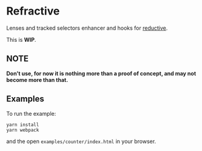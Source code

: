 # Refractive

Lenses and tracked selectors enhancer and hooks for [reductive](https://github.com/reasonml-community/reductive).

This is **WIP**.

## NOTE

**Don't use, for now it is nothing more than a proof of concept, and may not become more than that.**

## Examples

To run the example:

    yarn install
    yarn webpack

and the open `examples/counter/index.html` in your browser.

